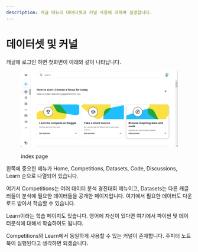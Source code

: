 ```yaml
---
description: 캐글 메뉴의 데이터셋과 커널 사용에 대하여 설명합니다.
---
```


# 데이터셋 및 커널

캐글에 로그인 하면 첫화면이 아래와 같이 나타납니다.

<figure><img src="../.gitbook/assets/image.png" alt=""><figcaption><p>index page</p></figcaption></figure>

왼쪽에 중요한 메뉴가 Home, Competitions, Datasets, Code, Discussions, Learn 순으로 나열되어 있습니다.

여기서 Competitions는 여러 데이터 분석 경진대회 메뉴이고, Datasets는 다른 캐글러들이 분석에 필요한 데이터들을 공개한 페이지입니다. 여기에서 필요한 데이터도 다운로드 받아서 학습할 수 있습니다.

Learn이라는 학습 페이지도 있습니다. 영어에 자신이 있다면 여기에서 파이썬 및 데이터분석에 대해서 학습하여도 됩니다.&#x20;

Competitions와 Learn에서 동일하게 사용할 수 있는 커널이 존재합니다. 주피터 노트북이 실행된다고 생각하면 되겠습니다.


